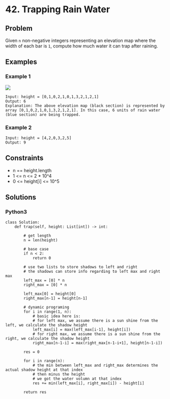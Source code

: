 # 42. Trapping Rain Water

## Problem

Given `n` non-negative integers representing an elevation map where the width of each bar is `1`, compute how much water it can trap after raining.

## Examples

### Example 1

![](https://assets.leetcode.com/uploads/2018/10/22/rainwatertrap.png)

```
Input: height = [0,1,0,2,1,0,1,3,2,1,2,1]
Output: 6
Explanation: The above elevation map (black section) is represented by array [0,1,0,2,1,0,1,3,2,1,2,1]. In this case, 6 units of rain water (blue section) are being trapped.
```

### Example 2

```
Input: height = [4,2,0,3,2,5]
Output: 9
```

## Constraints

* n == height.length
* 1 <= n <= 2 * 10^4
* 0 <= height[i] <= 10^5

## Solutions

### Python3

```
class Solution:
    def trap(self, height: List[int]) -> int:
        
        # get length
        n = len(height)
        
        # base case
        if n < 2:
            return 0
        
        # use two lists to store shadows to left and right
        # the shadows can store info regarding to left max and right max
        left_max = [0] * n
        right_max = [0] * n
        
        left_max[0] = height[0]
        right_max[n-1] = height[n-1]
        
        # dynamic programing
        for i in range(1, n):
            # basic idea here is:
            # for left max, we assume there is a sun shine from the left, we calculate the shadow height
            left_max[i] = max(left_max[i-1], height[i])
            # for right max, we assume there is a sun shine from the right, we calculate the shadow height
            right_max[n-1-i] = max(right_max[n-1-i+1], height[n-1-i])
        
        res = 0
        
        for i in range(n):
            # the min between left_max and right_max determines the actual shadow height at that index
            # then minus the height
            # we got the water volumn at that index
            res += min(left_max[i], right_max[i]) - height[i]
            
        return res
```
